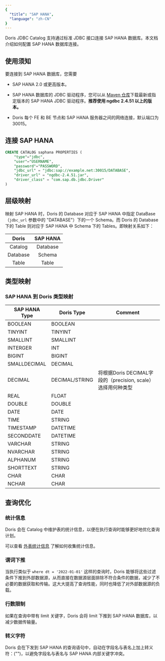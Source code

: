 ```yaml
---
{
  "title": "SAP HANA",
  "language": "zh-CN"
}
---
```


<!-- 
Licensed to the Apache Software Foundation (ASF) under one
or more contributor license agreements.  See the NOTICE file
distributed with this work for additional information
regarding copyright ownership.  The ASF licenses this file
to you under the Apache License, Version 2.0 (the
"License"); you may not use this file except in compliance
with the License.  You may obtain a copy of the License at

  http://www.apache.org/licenses/LICENSE-2.0

Unless required by applicable law or agreed to in writing,
software distributed under the License is distributed on an
"AS IS" BASIS, WITHOUT WARRANTIES OR CONDITIONS OF ANY
KIND, either express or implied.  See the License for the
specific language governing permissions and limitations
under the License.
-->

Doris JDBC Catalog 支持通过标准 JDBC 接口连接 SAP HANA 数据库。本文档介绍如何配置 SAP HANA 数据库连接。

## 使用须知

要连接到 SAP HANA 数据库，您需要

- SAP HANA 2.0 或更高版本。

- SAP HANA 数据库的 JDBC 驱动程序，您可以从 [Maven 仓库](https://mvnrepository.com/artifact/com.sap.cloud.db.jdbc/ngdbc)下载最新或指定版本的 SAP HANA JDBC 驱动程序。**推荐使用 ngdbc 2.4.51 以上的版本。**

- Doris 每个 FE 和 BE 节点和 SAP HANA 服务器之间的网络连接，默认端口为 30015。

## 连接 SAP HANA

```sql
CREATE CATALOG saphana PROPERTIES (
    "type"="jdbc",
    "user"="USERNAME",
    "password"="PASSWORD",
    "jdbc_url" = "jdbc:sap://example.net:30015/DATABASE",
    "driver_url" = "ngdbc-2.4.51.jar",
    "driver_class" = "com.sap.db.jdbc.Driver"
)
```

## 层级映射

映射 SAP HANA 时，Doris 的 Database 对应于 SAP HANA 中指定 DataBase（`jdbc_url` 参数中的 "DATABASE"）下的一个 Schema。而 Doris 的 Database 下的 Table 则对应于 SAP HANA 中 Schema 下的 Tables。即映射关系如下：

|  Doris   | SAP HANA |
|:--------:|:--------:|
| Catalog  | Database |
| Database |  Schema  |
|  Table   |  Table   |

## 类型映射

### SAP HANA 到 Doris 类型映射

| SAP HANA Type | Doris Type     | Comment                                       |
|---------------|----------------|-----------------------------------------------|
| BOOLEAN       | BOOLEAN        |                                               |
| TINYINT       | TINYINT        |                                               |
| SMALLINT      | SMALLINT       |                                               |
| INTERGER      | INT            |                                               |
| BIGINT        | BIGINT         |                                               |
| SMALLDECIMAL  | DECIMAL        |                                               |
| DECIMAL       | DECIMAL/STRING | 将根据Doris DECIMAL字段的（precision, scale）选择用何种类型  |
| REAL          | FLOAT          |                                               |
| DOUBLE        | DOUBLE         |                                               |
| DATE          | DATE           |                                               |
| TIME          | STRING         |                                               |
| TIMESTAMP     | DATETIME       |                                               |
| SECONDDATE    | DATETIME       |                                               |
| VARCHAR       | STRING         |                                               |
| NVARCHAR      | STRING         |                                               |
| ALPHANUM      | STRING         |                                               |
| SHORTTEXT     | STRING         |                                               |
| CHAR          | CHAR           |                                               |
| NCHAR         | CHAR           |                                               |

## 查询优化

### 统计信息

Doris 会在 Catalog 中维护表的统计信息，以便在执行查询时能够更好地优化查询计划。

可以查看 [外表统计信息](../external-statistics) 了解如何收集统计信息。

### 谓词下推

当执行类似于 `where dt = '2022-01-01'` 这样的查询时，Doris 能够将这些过滤条件下推到外部数据源，从而直接在数据源层面排除不符合条件的数据，减少了不必要的数据获取和传输。这大大提高了查询性能，同时也降低了对外部数据源的负载。

### 行数限制

如果在查询中带有 limit 关键字，Doris 会将 limit 下推到 SAP HANA 数据库，以减少数据传输量。

### 转义字符

Doris 会在下发到 SAP HANA 的查询语句中，自动在字段名与表名上加上转义符：("")，以避免字段名与表名与 SAP HANA 内部关键字冲突。
